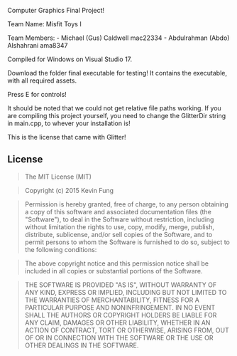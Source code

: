 Computer Graphics Final Project!

Team Name: Misfit Toys I

Team Members:
	- Michael (Gus) Caldwell 
		mac22334
	- Abdulrahman (Abdo) Alshahrani
		ama8347

Compiled for Windows on Visual Studio 17.

Download the folder final executable for testing! It contains the executable, with all required assets.

Press E for controls!

It should be noted that we could not get relative file paths working. If you are compiling this project yourself, you need to change the GlitterDir string in main.cpp, to whever your installation is!


This is the license that came with Glitter!

## License
>The MIT License (MIT)

>Copyright (c) 2015 Kevin Fung

>Permission is hereby granted, free of charge, to any person obtaining a copy of this software and associated documentation files (the "Software"), to deal in the Software without restriction, including without limitation the rights to use, copy, modify, merge, publish, distribute, sublicense, and/or sell copies of the Software, and to permit persons to whom the Software is furnished to do so, subject to the following conditions:

>The above copyright notice and this permission notice shall be included in all copies or substantial portions of the Software.

>THE SOFTWARE IS PROVIDED "AS IS", WITHOUT WARRANTY OF ANY KIND, EXPRESS OR IMPLIED, INCLUDING BUT NOT LIMITED TO THE WARRANTIES OF MERCHANTABILITY, FITNESS FOR A PARTICULAR PURPOSE AND NONINFRINGEMENT. IN NO EVENT SHALL THE AUTHORS OR COPYRIGHT HOLDERS BE LIABLE FOR ANY CLAIM, DAMAGES OR OTHER LIABILITY, WHETHER IN AN ACTION OF CONTRACT, TORT OR OTHERWISE, ARISING FROM, OUT OF OR IN CONNECTION WITH THE SOFTWARE OR THE USE OR OTHER DEALINGS IN THE SOFTWARE.
